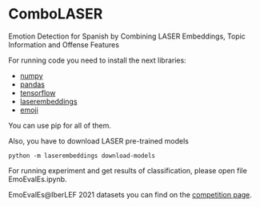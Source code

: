 # ComboLASER
Emotion Detection for Spanish by Combining LASER Embeddings, Topic Information and Offense Features

For running code you need to install the next libraries:

- [numpy](https://numpy.org/)
- [pandas](https://pandas.pydata.org/)
- [tensorflow](https://www.tensorflow.org/)
- [laserembeddings](https://pypi.org/project/laserembeddings/)
- [emoji](https://pypi.org/project/emoji/)

You can use pip for all of them.

Also, you have to download LASER pre-trained models

```
python -m laserembeddings download-models
```

 

For running experiment and get results of classification, please open file EmoEvalEs.ipynb.

EmoEvalEs@IberLEF 2021 datasets you can find on the [competition page](https://competitions.codalab.org/competitions/28682).
